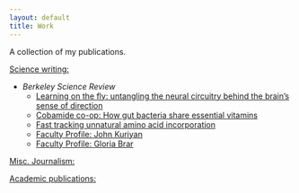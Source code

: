```yaml
---
layout: default
title: Work
---
```


A collection of my publications. 

<u>Science writing:</u>
- <i>Berkeley Science Review</i>
  - [Learning on the fly: untangling the neural circuitry behind the brain’s sense of direction](https://www.berkeleysciencereview.com/article/2024/08/12/learning-on-the-fly)
  - [Cobamide co-op: How gut bacteria share essential vitamins](https://www.berkeleysciencereview.com/article/2021/05/28/cobamide-co-op)
  - [Fast tracking unnatural amino acid incorporation](https://www.berkeleysciencereview.com/article/2021/11/30/fast-tracking-unnatural-amino-acid-incorporation)
  - [Faculty Profile: John Kuriyan](https://www.berkeleysciencereview.com/article/2022/12/04/faculty-profile-john-kuriyan)
  - [Faculty Profile: Gloria Brar](https://www.berkeleysciencereview.com/article/2022/05/03/faculty-profile-gloria-brar)


<u> Misc. Journalism:</u>


<u> Academic publications:</u>
